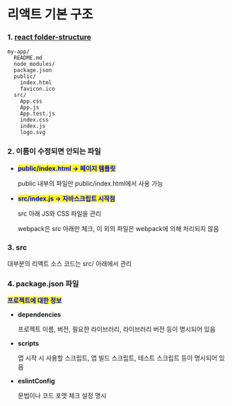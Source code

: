# 리액트 기본 구조

### 1. [react folder-structure](https://create-react-app.dev/docs/folder-structure)

```
my-app/
  README.md
  node_modules/
  package.json
  public/
    index.html
    favicon.ico
  src/
    App.css
    App.js
    App.test.js
    index.css
    index.js
    logo.svg
```

### 2. 이름이 수정되면 안되는 파일

*   <mark style="color:blue;">**public/index.html -> 페이지 템플릿**</mark>

    public 내부의 파일만 public/index.html에서 사용 가능
*   <mark style="color:blue;">**src/index.js -> 자바스크립트 시작점**</mark>

    src 아래 JS와 CSS 파일을 관리

    webpack은 src 아래만 체크, 이 외의 파일은 webpack에 의해 처리되지 않음

### 3. src

대부분의 리액트 소스 코드는 src/ 아래에서 관리

### 4. package.json 파일

<mark style="color:blue;">**프로젝트에 대한 정보**</mark>

*   **dependencies**

    프로젝트 이름, 버전, 필요한 라이브러리, 라이브러리 버전 등이 명시되어 있음
*   **scripts**

    앱 시작 시 사용할 스크립트, 앱 빌드 스크립트, 테스트 스크립트 등이 명시되어 있음
*   **eslintConfig**

    문법이나 코드 포맷 체크 설정 명시
